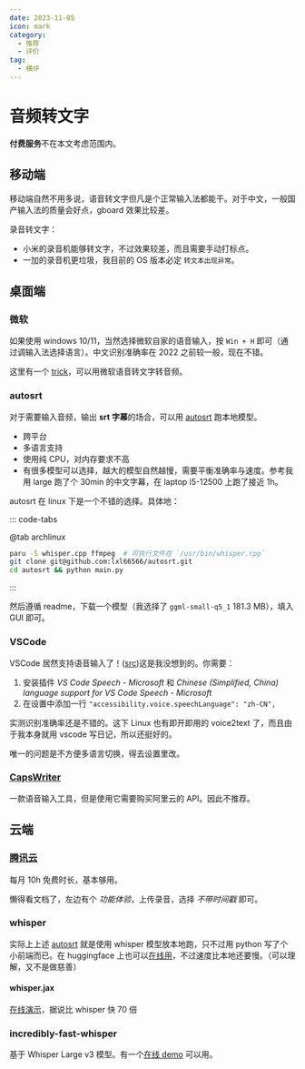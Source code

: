 ```yaml
---
date: 2023-11-05
icon: mark
category:
  - 推荐
  - 评价
tag:
  - 横评
---
```


# 音频转文字

**付费服务**不在本文考虑范围内。

## 移动端

移动端自然不用多说，语音转文字但凡是个正常输入法都能干。对于中文，一般国产输入法的质量会好点，gboard 效果比较差。

录音转文字：

- 小米的录音机能够转文字，不过效果较差，而且需要手动打标点。
- 一加的录音机更垃圾，我目前的 OS 版本必定 `转文本出现异常`。

## 桌面端

### 微软

如果使用 windows 10/11，当然选择微软自家的语音输入，按 `Win + H` 即可（通过调输入法选择语言）。中文识别准确率在 2022 之前较一般，现在不错。

这里有一个 [trick](https://www.appinn.com/speech-to-text-windows10-and-11/)，可以用微软语音转文字转音频。

### autosrt

对于需要输入音频，输出 **srt 字幕**的场合，可以用 [autosrt](https://github.com/asukaminato0721/autosrt) 跑本地模型。

- 跨平台
- 多语言支持
- 使用纯 CPU，对内存要求不高
- 有很多模型可以选择，越大的模型自然越慢，需要平衡准确率与速度。参考我用 large 跑了个 30min 的中文字幕，在 laptop i5-12500 上跑了接近 1h。

autosrt 在 linux 下是一个不错的选择。具体地：

::: code-tabs

@tab archlinux

```sh
paru -S whisper.cpp ffmpeg  # 可执行文件在 `/usr/bin/whisper.cpp`
git clone git@github.com:lxl66566/autosrt.git
cd autosrt && python main.py
```

:::

然后遵循 readme，下载一个模型（我选择了 `ggml-small-q5_1` 181.3 MB），填入 GUI 即可。

### VSCode

VSCode 居然支持语音输入了！([src](https://t.me/absxsgroup/6059))这是我没想到的。你需要：

1. 安装插件 _VS Code Speech - Microsoft_ 和 _Chinese (Simplified, China) language support for VS Code Speech - Microsoft_
2. 在设置中添加一行 `"accessibility.voice.speechLanguage": "zh-CN",`

实测识别准确率还是不错的。这下 Linux 也有即开即用的 voice2text 了，而且由于我本身就用 vscode 写日记，所以还挺好的。

唯一的问题是不方便多语言切换，得去设置里改。

### [CapsWriter](https://github.com/HaujetZhao/CapsWriter)

一款语音输入工具，但是使用它需要购买阿里云的 API。因此不推荐。

## 云端

### [腾讯云](https://cloud.tencent.com/product/asr)

每月 10h 免费时长，基本够用。

懒得看文档了，左边有个 _功能体验_，上传录音，选择 _不带时间戳_ 即可。

### whisper

实际上上述 [autosrt](#autosrt) 就是使用 whisper 模型放本地跑，只不过用 python 写了个小前端而已。在 huggingface 上也可以[在线用](https://huggingface.co/spaces/sanchit-gandhi/whisper-jax)，不过速度比本地还要慢。（可以理解，又不是做慈善）

#### whisper.jax

[在线演示](https://huggingface.co/spaces/sanchit-gandhi/whisper-jax)，据说比 whisper 快 70 倍

### incredibly-fast-whisper

基于 Whisper Large v3 模型。有一个[在线 demo](https://replicate.com/vaibhavs10/incredibly-fast-whisper) 可以用。
